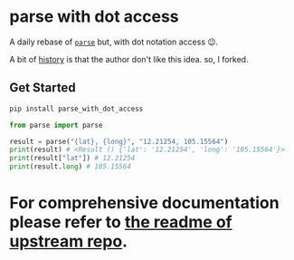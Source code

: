 # parse with dot access

A daily rebase of [`parse`](https://github.com/r1chardj0n3s/parse) but, with dot notation access 😉.

A bit of [history](https://github.com/r1chardj0n3s/parse/issues/117) is that the author don't like this idea. so, I forked.

## Get Started

```bash
pip install parse_with_dot_access
```

```python
from parse import parse

result = parse("{lat}, {long}", "12.21254, 105.15564")
print(result) # <Result () {'lat': '12.21254', 'long': '105.15564'}>
print(result["lat"]) # 12.21254 
print(result.long) # 105.15564
```

# For comprehensive documentation please refer to [the readme of upstream repo](https://github.com/r1chardj0n3s/parse).

